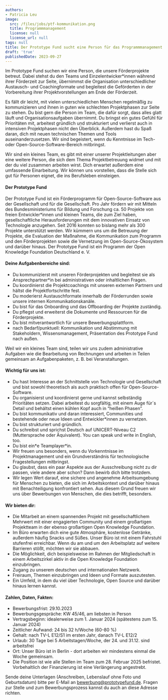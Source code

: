 ```yaml
---
authors:
- Patricia Leu
image:
  src: /files/jobs/ptf-kommunikation.png
  title: Programmmanagement
  license: null
  license_url: null
tags: null
title: Der Prototype Fund sucht eine Person für das Programmmanagement
draft: 'true'
publishedDate: 2023-09-27
---
```


Im Prototype Fund suchen wir eine Person, die unsere Förderprojekte betreut. Dabei stehst du den Teams und Einzelentwicker*innen während ihrer Förderzeit zur Seite, übernimmst die Organisation unterschiedlicher Austausch- und Coachingformate und begleitest die Geförderten in der Vorbereitung ihrer Projektvorstellungen am Ende der Förderzeit.

Es fällt dir leicht, mit vielen unterschiedlichen Menschen regelmäßig zu kommunizieren und ihnen in guten wie schlechten Projektphasen zur Seite zu stehen. Du bist gern die Person im Team, die dafür sorgt, dass alles glatt läuft und Organisationsaufgaben übernimmt. Du bringst ein gutes Gefühl für Prioritäten mit, arbeitest gründlich und strukturiert und verlierst auch in intensiven Projektphasen nicht den Überblick. Außerdem hast du Spaß daran, dich mit neuen technischen Themen und Tools auseinanderzusetzen. Wir sind begeistert, wenn du Kenntnisse im Tech- oder Open-Source-Software-Bereich mitbringst.

Wir sind ein kleines Team, es gibt mit einer unserer Projektleitungen aber eine weitere Person, die sich dem Thema Projektbetreuung widmet und mit der du viel zusammen arbeiten wirst. Dich erwartet außerdem eine umfassende Einarbeitung. Wir können uns vorstellen, dass die Stelle sich gut für Personen eignet, die ins Berufsleben einsteigen.

#### Der Prototype Fund
Der Prototype Fund ist ein Förderprogramm für Open-Source-Software aus der Gesellschaft und für die Gesellschaft. Pro Jahr fördern wir mit Mitteln des Bundesministeriums für Bildung und Forschung ca. 50 Projekte von freien Entwickler*innen und kleinen Teams, die zum Ziel haben,  gesellschaftliche Herausforderungen mit dem innovativen Einsatz von Technologie anzugehen. Seit 2016 konnten so bislang mehr als 300 Projekte unterstützt werden. Wir kümmern uns um die Betreuung der Projekte, die Evaluation der Maßnahme, die Kommunikation zum Programm und den Förderprojekten sowie die Vernetzung im Open-Source-Ökosystem und darüber hinaus. Der Prototype Fund ist ein Programm der Open Knowledge Foundation Deutschland e. V.

#### Deine Aufgabenbereiche sind:
* Du kommunizierst mit unseren Förderprojekten und begleitest sie als Ansprechpartner*in bei administrativen oder inhaltlichen Fragen.
* Du koordinierst die Projektcoachings mit unseren externen Partnern und hältst die Projektfortschritte fest.
* Du moderierst Austauschformate innerhalb der Förderrunden sowie unsere internen Kommunikationskanäle.
* Du bist für das Onboarding und das Offboarding der Projekte zuständig.
* Du pflegst und erweiterst die Dokumente und Ressourcen für die Förderprojekte.
* Du bist mitverantwortlich für unsere Bewerbungsplattform.
* nach Bedarf/punktuell: Kommunikation und Abstimmung mit Stakeholdern, Wissensmanagement, Präsentation des Prototype Fund nach außen.

Weil wir ein kleines Team sind, teilen wir uns zudem administrative Aufgaben wie die Bearbeitung von Rechnungen und arbeiten in Teilen gemeinsam an Aufgabenpaketen, z. B. bei Veranstaltungen.

#### Wichtig für uns ist:
* Du  hast Interesse an der Schnittstelle von Technologie und Gesellschaft und bist sowohl theoretisch als auch praktisch offen für Open-Source-Software.
* Du organisierst und koordinierst gerne und kannst selbständig Prioritäten setzen. Dabei arbeitest du sorgfältig, mit einem Auge für´s Detail und behältst einen kühlen Kopf auch in “heißen Phasen”.
* Du bist kommunikativ und daran interessiert, Communities und bestehende oder neue Ideen und Entwickler\*innen zu vernetzen.
* Du bist strukturiert und gründlich.
* Du  schreibst und sprichst Deutsch auf UNICERT-Niveau C2 (Muttersprache  oder Äquivalent). You can speak und write in English, too.
* Du bist ein*e Teamplayer\*in.
* Wir  freuen uns besonders, wenn du Vorkenntnisse im Projektmanagement und ein Grundverständnis für technologische Fragestellungen mitbringst.
* Du glaubst, dass ein paar Aspekte aus der Ausschreibung nicht zu dir passen, viele andere aber schon? Dann bewirb dich bitte trotzdem.
* Wir legen Wert darauf, eine sichere und angenehme Arbeitsumgebung für Menschen zu bieten, die sich im Arbeitskontext und darüber hinaus mit Benachteiligung konfrontiert sehen. Aus diesem Grund freuen wir uns über Bewerbungen von Menschen, die dies betrifft, besonders.

#### Wir bieten dir:

* Die Mitarbeit an einem spannenden Projekt mit gesellschaftlichem Mehrwert mit einer engagierten Community und einem großartigen Projektteam in der ebenso großartigen Open Knowledge Foundation.
* Im  Büro erwarten dich eine gute Atmosphäre, kostenlose Getränke, außerdem häufig Snacks und Süßes. Unser Büro ist mit einem Fahrstuhl stufenfrei erreichbar. Wenn du am und um den Arbeitsplatz auf weitere Barrieren  stößt, möchten wir sie abbauen.
* Die Möglichkeit, dich beispielsweise im Rahmen der Mitgliedschaft in einem Arbeitszirkel aktiv in die Open Knowledge Foundation einzubringen.
* Zugang zu unserem deutschen und internationalen Netzwerk.
* Freiraum, Themen einzubringen und Ideen und Formate auszutesten.
* Ein Umfeld, in dem du viel über Technologie, Open Source und darüber hinaus lernen kannst.

#### Zahlen, Daten, Fakten:

* Bewerbungsfrist: 29.10.2023
* Bewerbungsgespräche: KW 45/46, am liebsten in Person
* Vertragsbeginn: idealerweise zum 1. Januar 2024 (spätestens zum 15. Januar 2024)
* Zeitlicher Aufwand: 24 bis 32 h/Woche (60-80 %)
* Gehalt: nach TV-L E12/S1 im ersten Jahr, danach TV-L E12/2
* Urlaub:  30 Tage bei 5 Arbeitstagen/Woche, der 24. und 31.12. sind arbeitsfrei
* Ort: Unser Büro ist in Berlin - dort arbeiten wir mindestens  einmal die Woche gemeinsam.
* Die Position ist wie alle Stellen im Team zum 28. Februar 2025 befristet. Vorbehaltlich der Finanzierung ist eine Verlängerung angestrebt.

Sende deine Unterlagen (Anschreiben, Lebenslauf ohne Foto und Geburtsdatum) bitte per E-Mail an bewerbung@prototypefund.de. Fragen zur Stelle und zum Bewerbungsprozess kannst du auch an diese Adresse richten.